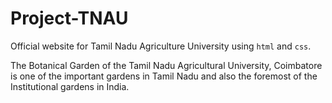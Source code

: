 # Project-TNAU

Official website for Tamil Nadu Agriculture University using `html` and `css`.

The Botanical Garden of the Tamil Nadu Agricultural University, Coimbatore is one of the important gardens in Tamil Nadu and also the foremost of the Institutional gardens in India.
